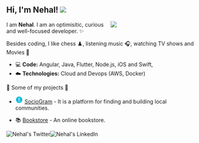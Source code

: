 <h2> Hi, I'm Nehal! <img src="https://media.giphy.com/media/mGcNjsfWAjY5AEZNw6/giphy.gif" width="50"></h2>

<img align='right' src="https://media.giphy.com/media/ieyl9zmCjO4b4t6qoY/giphy.gif" width="230">

I am <b>Nehal</b>.
I am an optimisitic, curious and well-focused developer. :sparkles: <br>

Besides coding, I like chess ♟️, listening music 🎧, watching TV shows and Movies 🍿

- 💻 <b>Code:</b> Angular, Java, Flutter, Node.js, iOS and Swift, 
- :cloud: <b>Technologies:</b> Cloud and Devops (AWS, Docker) 

🚀 Some of my projects 🔽

- <img src="https://raw.githubusercontent.com/nehal076/SocioGram/master/WebContent/images/sociogram.png" width="20" height="20"> [SocioGram](http://ec2-3-15-212-24.us-east-2.compute.amazonaws.com:8080/SocioGram) - It is a platform for finding and building local communities.

- 📚 [Bookstore](http://ec2-18-222-70-60.us-east-2.compute.amazonaws.com:8080/ssnbookstore/books) - An online bookstore.


<a href="https://twitter.com/nehal076">
  <img align="left" alt="Nehal's Twitter" src="https://img.icons8.com/bubbles/50/000000/twitter.png"/>
</a>

<a href="https://www.linkedin.com/in/nehal076/">
  <img align="left" alt="Nehal's LinkedIn" src="https://img.icons8.com/bubbles/50/000000/linkedin.png"/>
</a>
